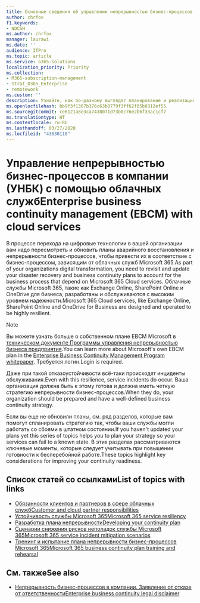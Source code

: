```yaml
---
title: Основные сведения об управлении непрерывностью бизнес-процессов в компании с помощью облачных служб.
author: chrfox
f1.keywords:
- NOCSH
ms.author: chrfox
manager: laurawi
ms.date: ''
audience: ITPro
ms.topic: article
ms.service: o365-solutions
localization_priority: Priority
ms.collection:
- M365-subscription-management
- Strat_O365_Enterprise
- remotework
ms.custom: ''
description: Узнайте, как по-разному выглядят планирование и реализация непрерывности бизнес-процессов, если облачные службы являются частью вашего ИТ-предложения.
ms.openlocfilehash: bb9f3f1367b376c63b8779f3ff62f05b0312ef55
ms.sourcegitcommit: ce6121a8e3ca7438071d73b0c76e2b6f33ac1cf7
ms.translationtype: HT
ms.contentlocale: ru-RU
ms.lasthandoff: 03/27/2020
ms.locfileid: "43030110"
---
```

# <a name="enterprise-business-continuity-management-ebcm-with-cloud-services"></a><span data-ttu-id="eb50b-103">Управление непрерывностью бизнес-процессов в компании (УНБК) с помощью облачных служб</span><span class="sxs-lookup"><span data-stu-id="eb50b-103">Enterprise business continuity management (EBCM) with cloud services</span></span>

<span data-ttu-id="eb50b-104">В процессе перехода на цифровые технологии в вашей организации вам надо пересмотреть и обновить планы аварийного восстановления и непрерывности бизнес-процессов, чтобы привести их в соответствие с бизнес-процессом, зависящим от облачных служб Microsoft 365.</span><span class="sxs-lookup"><span data-stu-id="eb50b-104">As part of your organizations digital transformation, you need to revisit and update your disaster recovery and business continuity plans to account for the business process that depend on Microsoft 365 Cloud services.</span></span> <span data-ttu-id="eb50b-105">Облачные службы Microsoft 365, такие как Exchange Online, SharePoint Online и OneDrive для бизнеса, разработаны и обслуживаются с высоким уровнем надежности.</span><span class="sxs-lookup"><span data-stu-id="eb50b-105">Microsoft 365 Cloud services, like Exchange Online, SharePoint Online and OneDrive for Business are designed and operated to be highly resilient.</span></span>

> [!NOTE]
> <span data-ttu-id="eb50b-106">Вы можете узнать больше о собственном плане EBCM Microsoft в [техническом документе Программы управления непрерывностью бизнеса предприятия](https://go.microsoft.com/fwlink/?linkid=2121521).</span><span class="sxs-lookup"><span data-stu-id="eb50b-106">You can learn more about Microsoft's own EBCM plan in the [Enterprise Business Continuity Management Program whitepaper](https://go.microsoft.com/fwlink/?linkid=2121521).</span></span> <span data-ttu-id="eb50b-107">Требуется логин.</span><span class="sxs-lookup"><span data-stu-id="eb50b-107">Login is required.</span></span>

<span data-ttu-id="eb50b-108">Даже при такой отказоустойчивости всё-таки происходят инциденты обслуживания.</span><span class="sxs-lookup"><span data-stu-id="eb50b-108">Even with this resilience, service incidents do occur.</span></span> <span data-ttu-id="eb50b-109">Ваша организация должна быть к этому готова и должна иметь четкую стратегию непрерывности бизнес-процессов.</span><span class="sxs-lookup"><span data-stu-id="eb50b-109">When they do, your organization should be prepared and have a well-defined business continuity strategy.</span></span>

<span data-ttu-id="eb50b-110">Если вы еще не обновили планы, см. ряд разделов, которые вам помогут спланировать стратегию так, чтобы ваши службы могли работать со сбоями в штатном состоянии.</span><span class="sxs-lookup"><span data-stu-id="eb50b-110">If you haven't updated your plans yet this series of topics helps you to plan your strategy so your services can fail to a known state.</span></span> <span data-ttu-id="eb50b-111">В этих разделах рассматриваются ключевые моменты, которые следует учитывать при повышении готовности к бесперебойной работе.</span><span class="sxs-lookup"><span data-stu-id="eb50b-111">These topics highlight key considerations for improving your continuity readiness.</span></span>

## <a name="list-of-topics-with-links"></a><span data-ttu-id="eb50b-112">Список статей co ссылками</span><span class="sxs-lookup"><span data-stu-id="eb50b-112">List of topics with links</span></span>

- [<span data-ttu-id="eb50b-113">Обязанности клиентов и партнеров в сфере облачных служб</span><span class="sxs-lookup"><span data-stu-id="eb50b-113">Customer and cloud partner responsibilities</span></span>](ebcm-customer-and-cloud-partner-ebcm-responsibilities.md)
- [<span data-ttu-id="eb50b-114">Устойчивость службы Microsoft 365</span><span class="sxs-lookup"><span data-stu-id="eb50b-114">Microsoft 365 service resiliency</span></span>](ebcm-m365-service-resiliency.md)
- [<span data-ttu-id="eb50b-115">Разработка плана непрерывности</span><span class="sxs-lookup"><span data-stu-id="eb50b-115">Developing your continuity plan</span></span>](ebcm-developing-your-ebcm-plan.md)
- [<span data-ttu-id="eb50b-116">Сценарии снижения рисков неполадок службы Microsoft 365</span><span class="sxs-lookup"><span data-stu-id="eb50b-116">Microsoft 365 service incident mitigation scenarios</span></span>](ebcm-microsoft-365-mitigations.md)
- [<span data-ttu-id="eb50b-117">Тренинг и испытание плана непрерывности бизнес-процессов Microsoft 365</span><span class="sxs-lookup"><span data-stu-id="eb50b-117">Microsoft 365 business continuity plan training and rehearsal</span></span>](ebcm-enterprise-business-continuity-management-plan-rehearsal-and-user-training.md)

## <a name="see-also"></a><span data-ttu-id="eb50b-118">См. также</span><span class="sxs-lookup"><span data-stu-id="eb50b-118">See also</span></span>

- [<span data-ttu-id="eb50b-119">Непрерывность бизнес-процессов в компании. Заявление от отказе от ответственности</span><span class="sxs-lookup"><span data-stu-id="eb50b-119">Enterprise business continuity legal disclaimer</span></span>](ebcm-legal-disclaimer.md)
